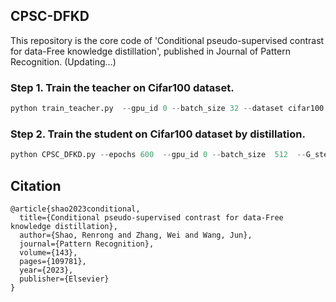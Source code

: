 ## CPSC-DFKD
This repository is the core code of 'Conditional pseudo-supervised contrast for data-Free knowledge distillation', published in Journal of Pattern Recognition. (Updating...)


### Step 1. Train the teacher on Cifar100 dataset.

```python
python train_teacher.py  --gpu_id 0 --batch_size 32 --dataset cifar100 --model resnet34 --num_classes 100 --data_root /xxx/cifar100

```

### Step 2. Train the student on Cifar100 dataset by distillation.
```python
python CPSC_DFKD.py --epochs 600  --gpu_id 0 --batch_size  512  --G_steps 6 --loss_IKD --co_alpha 5  --loss_BN  --co_beta 1 --loss_SCL --co_gamma 0.7  --loss_CE --co_eta 0.7 --data_root /xxx/cifar100
```



## Citation
```
@article{shao2023conditional,
  title={Conditional pseudo-supervised contrast for data-Free knowledge distillation},
  author={Shao, Renrong and Zhang, Wei and Wang, Jun},
  journal={Pattern Recognition},
  volume={143},
  pages={109781},
  year={2023},
  publisher={Elsevier}
}
```